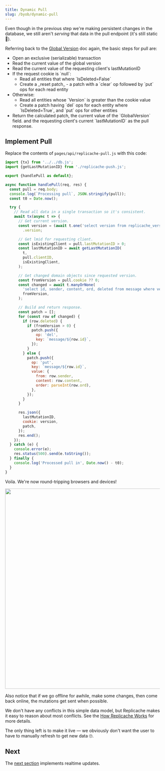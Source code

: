 ```yaml
---
title: Dynamic Pull
slug: /byob/dynamic-pull
---
```


Even though in the previous step we're making persistent changes in the database, we still aren't _serving_ that data in the pull endpoint (it's still static 🤣).

Referring back to the [Global Version](/concepts/diff/global-version) doc again, the basic steps for pull are:

<ul>
  <li>Open an exclusive (serializable) transaction</li>
  <li>Read the current value of the global version</li>
  <li>Read the current value of the requesting client's lastMutationID</li>
  <li>If the request cookie is `null`:
    <ul>
      <li>Read all entities that where `IsDeleted=False`</li>
      <li>Create a _reset patch_ - a patch with a `clear` op followed by `put` ops for each read entity</li>
    </ul>
  </li>
  <li>Otherwise:
    <ul>
      <li>Read all entities whose `Version` is greater than the cookie value</li>
      <li>Create a patch having `del` ops for each entity where `IsDeleted=True`, and `put` ops for other entities</li>
    </ul>
  </li>
  <li>Return the calculated patch, the current value of the `GlobalVersion` field. and the requesting client's current `lastMutationID` as the pull response.</li>
</ul>

## Implement Pull

Replace the contents of `pages/api/replicache-pull.js` with this code:

```js
import {tx} from '../../db.js';
import {getLastMutationID} from './replicache-push.js';

export {handlePull as default};

async function handlePull(req, res) {
  const pull = req.body;
  console.log(`Processing pull`, JSON.stringify(pull));
  const t0 = Date.now();

  try {
    // Read all data in a single transaction so it's consistent.
    await tx(async t => {
      // Get current version.
      const version = (await t.one('select version from replicache_version'))
        .version;

      // Get lmid for requesting client.
      const isExistingClient = pull.lastMutationID > 0;
      const lastMutationID = await getLastMutationID(
        t,
        pull.clientID,
        isExistingClient,
      );

      // Get changed domain objects since requested version.
      const fromVersion = pull.cookie ?? 0;
      const changed = await t.manyOrNone(
        'select id, sender, content, ord, deleted from message where version > $1',
        fromVersion,
      );

      // Build and return response.
      const patch = [];
      for (const row of changed) {
        if (row.deleted) {
          if (fromVersion > 0) {
            patch.push({
              op: 'del',
              key: `message/${row.id}`,
            });
          }
        } else {
          patch.push({
            op: 'put',
            key: `message/${row.id}`,
            value: {
              from: row.sender,
              content: row.content,
              order: parseInt(row.ord),
            },
          });
        }
      }

      res.json({
        lastMutationID,
        cookie: version,
        patch,
      });
      res.end();
    });
  } catch (e) {
    console.error(e);
    res.status(500).send(e.toString());
  } finally {
    console.log('Processed pull in', Date.now() - t0);
  }
}
```

Voila. We're now round-tripping browsers and devices!

<p class="text--center">
  <img src="/img/setup/manual-sync.webp" width="650"/>
</p>

Also notice that if we go offline for awhile, make some changes, then come back online, the mutations get sent when possible.

We don't have any conflicts in this simple data model, but Replicache makes it easy to reason about most conflicts. See the [How Replicache Works](/concepts/how-it-works) for more details.

The only thing left is to make it live — we obviously don't want the user to have to manually refresh to get new data 🙄.

## Next

The [next section](./poke.md) implements realtime updates.
